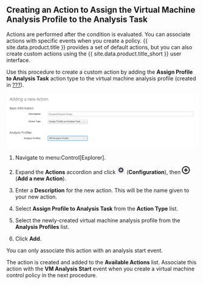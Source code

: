 ## Creating an Action to Assign the Virtual Machine Analysis Profile to the Analysis Task

Actions are performed after the condition is evaluated. You can
associate actions with specific events when you create a policy.
{{ site.data.product.title }} provides a set of default actions, but you can also
create custom actions using the {{ site.data.product.title_short }} user interface.

Use this procedure to create a custom action by adding the **Assign
Profile to Analysis Task** action type to the virtual machine analysis
profile (created in [???](#vm-analysis-profile)).

![image](/images/create-custom-action.png)

1.  Navigate to menu:Control\[Explorer\].

2.  Expand the **Actions** accordion and click
    ![image](/images/1847.png) (**Configuration**), then
    ![image](/images/1862.png) (**Add a new Action**).

3.  Enter a **Description** for the new action. This will be the name
    given to your new action.

4.  Select **Assign Profile to Analysis Task** from the **Action Type**
    list.

5.  Select the newly-created virtual machine analysis profile from the
    **Analysis Profiles** list.

6.  Click **Add**.

<div class="note">

You can only associate this action with an analysis start event.

</div>

The action is created and added to the **Available Actions** list.
Associate this action with the **VM Analysis Start** event when you
create a virtual machine control policy in the next procedure.
